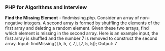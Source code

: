 <h3>PHP for Algorithms and Interview</h3>

**Find the Missing Element** - findmissing.php.
Consider an array of non-negative integers. A second array is formed by shuffling the elements of the first array and deleting a random element. Given these two arrays, find which element is missing in the second array.
Here is an example input, the first array is shuffled and the number 7 is removed to construct the second array.
Input: findMissing( \[5, 5, 7, 7\], \[7, 5, 5\]);
Output: 7

